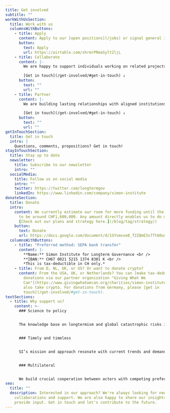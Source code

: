 ```yaml
---
title: Get involved
subtitle: ""
workWithUsSection:
  title: Work with us
  columnsWithButtons:
    - title: Apply
      content: Apply to our [open positions](/jobs) or signal general interest.
      button:
        text: Apply
        url: https://airtable.com/shrmrPRmaSylt2ljL
    - title: Collaborate
      content: |-
        We are happy to support individuals working on related projects. 

        [Get in touch](/get-involved/#get-in-touch) ↓
      button:
        text: ""
        url: ""
    - title: Partner
      content: |-
        We are building lasting relationships with aligned institutions.

        [Get in touch](/get-involved/#get-in-touch) ↓
      button:
        text: ""
        url: ""
getInTouchSection:
  title: Get in touch
  intro: |
    Questions, comments, propositions? Get in touch!
stayInTouchSection:
  title: Stay up to date
  newsletter:
    title: Subscribe to our newsletter
    intro: ""
  socialMedia:
    title: Follow us on social media
    intro: ""
    twitter: https://twitter.com/longtermgov
    linkedIn: https://www.linkedin.com/company/simon-institute
donateSection:
  title: Donate
  intro:
    content: We currently estimate our room for more funding until the end of 2023
      to be around CHF1,600,000. Any amount directly enables us to do more.
      [Check out our plans and strategy here.](/blog/tag/strategy/)
    button:
      text: Donate
      url: https://docs.google.com/document/d/1SYvmxxe8_f2ZQmE3s77t60uqZB2RQTbg944E7w45UCM/edit?usp=sharing
  columnsWithButtons:
    - title: "Preferred method: SEPA bank transfer"
      content: |-
        **Name:** Simon Institute for Longterm Governance <br />
        **IBAN:** CH67 0021 5215 1374 8301 K <br />
        *This is tax-deductible in CH only.*
    - title: From D, NL, UK, or US? Or want to donate crypto?
      content: From the USA, UK, or Netherlands? You can [make tax-deductible
        donations via our partner organization "Giving What We
        Can"](https://www.givingwhatwecan.org/charities/simon-institute). They
        also take crypto. For donations from Germany, please [get in
        touch](/get-involved/#get-in-touch).
textSections:
  - title: Why support us?
    content: >-
      ### Science to policy


      The knowledge base on longtermism and global catastrophic risks is expanding rapidly. SI empowers policymakers to make sense of all the information and act in the face of uncertainty.


      ### Timely and timeless


      SI’s mission and approach resonate with current trends and demands in policy networks. Our targeted support and long-term focus make us a unique ally for sustainable change.


      ### Multilateral


      We build crucial cooperation between actors with competing preferences by facilitating mutual understanding, information exchange, collective prioritization and policy learning.
seo:
  title: ""
  description: Interested in our approach? We're always looking for new ideas,
    collaborations and support. We are also happy to share our insights and
    provide input. Get in touch and let's contribute to the future.
---
```


